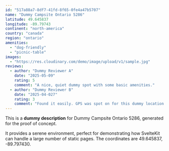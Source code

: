 ```yaml
---
id: "517a88a7-8df7-41fd-8f65-0fe4a47b5707"
name: "Dummy Campsite Ontario 5286"
latitude: 49.645837
longitude: -89.79743
continent: "north-america"
country: "canada"
region: "ontario"
amenities:
  - "dog-friendly"
  - "picnic-table"
images:
  - "https://res.cloudinary.com/demo/image/upload/v1/sample.jpg"
reviews:
  - author: "Dummy Reviewer A"
    date: "2025-05-09"
    rating: 5
    comment: "A nice, quiet dummy spot with some basic amenities."
  - author: "Dummy Reviewer B"
    date: "2025-04-027"
    rating: 3
    comment: "Found it easily. GPS was spot on for this dummy location."
---
```


This is a **dummy description** for Dummy Campsite Ontario 5286, generated for the proof of concept.

It provides a serene environment, perfect for demonstrating how SvelteKit can handle a large number of static pages. The coordinates are 49.645837, -89.797430.
